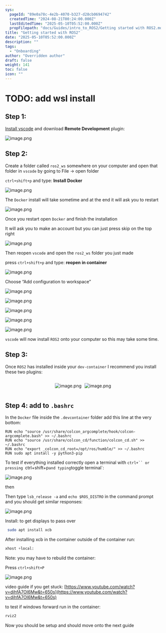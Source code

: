 ```yaml
---
sys:
  pageId: "89e0a78c-4e2b-4070-b327-d28cb0694742"
  createdTime: "2024-08-21T00:24:00.000Z"
  lastEditedTime: "2025-05-10T05:52:00.000Z"
  propFilepath: "docs/Guides/intro_to_ROS2/Getting started with ROS2.md"
title: "Getting started with ROS2"
date: "2025-05-10T05:52:00.000Z"
description: ""
tags:
  - "Onboarding"
author: "Overridden author"
draft: false
weight: 141
toc: false
icon: ""
---
```


# TODO: add wsl install

## Step 1:

[Install vscode](https://code.visualstudio.com/download) and download **Remote Development** plugin:

![image.png](https://prod-files-secure.s3.us-west-2.amazonaws.com/d518164a-d88e-44d1-a4ee-3adb3bd8bce0/efb52993-1881-4a40-b95e-6f020334f022/image.png?X-Amz-Algorithm=AWS4-HMAC-SHA256&X-Amz-Content-Sha256=UNSIGNED-PAYLOAD&X-Amz-Credential=ASIAZI2LB4664RPU2AKN%2F20250718%2Fus-west-2%2Fs3%2Faws4_request&X-Amz-Date=20250718T042917Z&X-Amz-Expires=3600&X-Amz-Security-Token=IQoJb3JpZ2luX2VjEGwaCXVzLXdlc3QtMiJHMEUCIQDMBs4v7gY90zhQ%2Fgcvat%2BsA2N06rgALBIAY%2FuJuY7qtQIgGtF%2Bme39X0n8PnO5%2FX0KKl6F17CIFjC6xykZ5Seb5gwqiAQIhf%2F%2F%2F%2F%2F%2F%2F%2F%2F%2FARAAGgw2Mzc0MjMxODM4MDUiDMMzZEGY6CBd0ILKDyrcA6TqDNI0lqfRYsdOXiMsVEHckp%2BaXTcSsj%2BNVzLJtZ1k9m25%2BEKZg3tdHqDjtOphUVdjy4j3F%2Fgpa%2F6rPtZyYnj7k2UFJLVSIfpnVLZTKUo4K2AdvMYqBvFLf1P%2FBkIC%2FSto9HZ03zX2utjH3IhLumveogyo0Bh7nhCMDhpITg%2FgJEWopqL%2FXOZjvXufa5%2BKA8lgeoplG8CKf3hjkMLM6q5dDVXxXyskSx3O9rLzYWTqotMcNS75DRkHz5m3pNDZzmlD1MgTDRgQK1Zb%2F1VSCBspxsdUYQlUrofyLOBNj8cV9%2F4st7G%2FWwV2s5sH%2B2596iJywPfmk0hT5DPyjnYqnxbD%2F0hKLKR0F6EyL60TOzDrOsrsnuGQW3I8Q4mhBoLHtQFgjpTYSxJHoUnXMlozfexGsvLctaK7EJcRRf91c2wFfNVYRGN%2F%2B9U9xnIAxTfWlsonv7DRAyCqKfFfABBptYNBJ9jrJgARTijgvfKEEtVmfx7KxQLDk3pCJrvZ%2B%2FhvnW8hHH2vakRoh60klb3ePG9GaYW9f7ctq6Ajd0kr%2FvZdVLZAWdsZU8IEzrdJbr2fwU9GlU9%2FyaF0CZTLXC3n1YQ8XHPLZPafbi4zTUyFk9q7PXeEv5wU7bmXRtdZMM2I58MGOqUBHf%2FeRG219CO1O7oYY8jOXTvQfKktUufhlapgN30%2FqKc3CQam2%2BejLB87N8GSnKtyse9qkWAjYvMGngpYTXJOZIZNmCtja2vlt0ynh1O0TGeaZpAqhwohAN6Zsy5dPpkzmW5iUZvgrOG5lapF9cSzfnHRQFVp6J9AWugnJ90Zg3boRnSmdtpoMITnp6ohr3MCb%2B%2FX%2FPm37BNHIFzQJT5JGXMNZ%2BAz&X-Amz-Signature=88a70a5c0a0df65be96e64c9f1e95c3278dc4309cb79db8610d6f877b64d5179&X-Amz-SignedHeaders=host&x-amz-checksum-mode=ENABLED&x-id=GetObject)

## Step 2:

Create a folder called `ros2_ws` somewhere on your computer and open that folder in `vscode` by going to File → open folder 

`ctrl+shift+p` and type: **Install Docker**

![image.png](https://prod-files-secure.s3.us-west-2.amazonaws.com/d518164a-d88e-44d1-a4ee-3adb3bd8bce0/2269dc0e-1cd5-47ff-bceb-c04ad9b2eab0/image.png?X-Amz-Algorithm=AWS4-HMAC-SHA256&X-Amz-Content-Sha256=UNSIGNED-PAYLOAD&X-Amz-Credential=ASIAZI2LB4664RPU2AKN%2F20250718%2Fus-west-2%2Fs3%2Faws4_request&X-Amz-Date=20250718T042917Z&X-Amz-Expires=3600&X-Amz-Security-Token=IQoJb3JpZ2luX2VjEGwaCXVzLXdlc3QtMiJHMEUCIQDMBs4v7gY90zhQ%2Fgcvat%2BsA2N06rgALBIAY%2FuJuY7qtQIgGtF%2Bme39X0n8PnO5%2FX0KKl6F17CIFjC6xykZ5Seb5gwqiAQIhf%2F%2F%2F%2F%2F%2F%2F%2F%2F%2FARAAGgw2Mzc0MjMxODM4MDUiDMMzZEGY6CBd0ILKDyrcA6TqDNI0lqfRYsdOXiMsVEHckp%2BaXTcSsj%2BNVzLJtZ1k9m25%2BEKZg3tdHqDjtOphUVdjy4j3F%2Fgpa%2F6rPtZyYnj7k2UFJLVSIfpnVLZTKUo4K2AdvMYqBvFLf1P%2FBkIC%2FSto9HZ03zX2utjH3IhLumveogyo0Bh7nhCMDhpITg%2FgJEWopqL%2FXOZjvXufa5%2BKA8lgeoplG8CKf3hjkMLM6q5dDVXxXyskSx3O9rLzYWTqotMcNS75DRkHz5m3pNDZzmlD1MgTDRgQK1Zb%2F1VSCBspxsdUYQlUrofyLOBNj8cV9%2F4st7G%2FWwV2s5sH%2B2596iJywPfmk0hT5DPyjnYqnxbD%2F0hKLKR0F6EyL60TOzDrOsrsnuGQW3I8Q4mhBoLHtQFgjpTYSxJHoUnXMlozfexGsvLctaK7EJcRRf91c2wFfNVYRGN%2F%2B9U9xnIAxTfWlsonv7DRAyCqKfFfABBptYNBJ9jrJgARTijgvfKEEtVmfx7KxQLDk3pCJrvZ%2B%2FhvnW8hHH2vakRoh60klb3ePG9GaYW9f7ctq6Ajd0kr%2FvZdVLZAWdsZU8IEzrdJbr2fwU9GlU9%2FyaF0CZTLXC3n1YQ8XHPLZPafbi4zTUyFk9q7PXeEv5wU7bmXRtdZMM2I58MGOqUBHf%2FeRG219CO1O7oYY8jOXTvQfKktUufhlapgN30%2FqKc3CQam2%2BejLB87N8GSnKtyse9qkWAjYvMGngpYTXJOZIZNmCtja2vlt0ynh1O0TGeaZpAqhwohAN6Zsy5dPpkzmW5iUZvgrOG5lapF9cSzfnHRQFVp6J9AWugnJ90Zg3boRnSmdtpoMITnp6ohr3MCb%2B%2FX%2FPm37BNHIFzQJT5JGXMNZ%2BAz&X-Amz-Signature=f5a08180f3f67578c68a5b493cfe218b5a02534ff8f201a52072902d4027a836&X-Amz-SignedHeaders=host&x-amz-checksum-mode=ENABLED&x-id=GetObject)

The `Docker` install will take sometime and at the end it will ask you to restart

![image.png](https://prod-files-secure.s3.us-west-2.amazonaws.com/d518164a-d88e-44d1-a4ee-3adb3bd8bce0/ed233f78-be33-4b1f-b89c-9c346c0e961e/image.png?X-Amz-Algorithm=AWS4-HMAC-SHA256&X-Amz-Content-Sha256=UNSIGNED-PAYLOAD&X-Amz-Credential=ASIAZI2LB4664RPU2AKN%2F20250718%2Fus-west-2%2Fs3%2Faws4_request&X-Amz-Date=20250718T042917Z&X-Amz-Expires=3600&X-Amz-Security-Token=IQoJb3JpZ2luX2VjEGwaCXVzLXdlc3QtMiJHMEUCIQDMBs4v7gY90zhQ%2Fgcvat%2BsA2N06rgALBIAY%2FuJuY7qtQIgGtF%2Bme39X0n8PnO5%2FX0KKl6F17CIFjC6xykZ5Seb5gwqiAQIhf%2F%2F%2F%2F%2F%2F%2F%2F%2F%2FARAAGgw2Mzc0MjMxODM4MDUiDMMzZEGY6CBd0ILKDyrcA6TqDNI0lqfRYsdOXiMsVEHckp%2BaXTcSsj%2BNVzLJtZ1k9m25%2BEKZg3tdHqDjtOphUVdjy4j3F%2Fgpa%2F6rPtZyYnj7k2UFJLVSIfpnVLZTKUo4K2AdvMYqBvFLf1P%2FBkIC%2FSto9HZ03zX2utjH3IhLumveogyo0Bh7nhCMDhpITg%2FgJEWopqL%2FXOZjvXufa5%2BKA8lgeoplG8CKf3hjkMLM6q5dDVXxXyskSx3O9rLzYWTqotMcNS75DRkHz5m3pNDZzmlD1MgTDRgQK1Zb%2F1VSCBspxsdUYQlUrofyLOBNj8cV9%2F4st7G%2FWwV2s5sH%2B2596iJywPfmk0hT5DPyjnYqnxbD%2F0hKLKR0F6EyL60TOzDrOsrsnuGQW3I8Q4mhBoLHtQFgjpTYSxJHoUnXMlozfexGsvLctaK7EJcRRf91c2wFfNVYRGN%2F%2B9U9xnIAxTfWlsonv7DRAyCqKfFfABBptYNBJ9jrJgARTijgvfKEEtVmfx7KxQLDk3pCJrvZ%2B%2FhvnW8hHH2vakRoh60klb3ePG9GaYW9f7ctq6Ajd0kr%2FvZdVLZAWdsZU8IEzrdJbr2fwU9GlU9%2FyaF0CZTLXC3n1YQ8XHPLZPafbi4zTUyFk9q7PXeEv5wU7bmXRtdZMM2I58MGOqUBHf%2FeRG219CO1O7oYY8jOXTvQfKktUufhlapgN30%2FqKc3CQam2%2BejLB87N8GSnKtyse9qkWAjYvMGngpYTXJOZIZNmCtja2vlt0ynh1O0TGeaZpAqhwohAN6Zsy5dPpkzmW5iUZvgrOG5lapF9cSzfnHRQFVp6J9AWugnJ90Zg3boRnSmdtpoMITnp6ohr3MCb%2B%2FX%2FPm37BNHIFzQJT5JGXMNZ%2BAz&X-Amz-Signature=8dc1ff6024df492d9269aa5d437622c5546c2d7473d20ef58f64e6cbe3626ffc&X-Amz-SignedHeaders=host&x-amz-checksum-mode=ENABLED&x-id=GetObject)

Once you restart open `Docker` and finish the installation

It will ask you to make an account but you can just press skip on the top right

![image.png](https://prod-files-secure.s3.us-west-2.amazonaws.com/d518164a-d88e-44d1-a4ee-3adb3bd8bce0/21010ad9-1659-4fd9-9f59-9932a09b2a3d/image.png?X-Amz-Algorithm=AWS4-HMAC-SHA256&X-Amz-Content-Sha256=UNSIGNED-PAYLOAD&X-Amz-Credential=ASIAZI2LB4664RPU2AKN%2F20250718%2Fus-west-2%2Fs3%2Faws4_request&X-Amz-Date=20250718T042917Z&X-Amz-Expires=3600&X-Amz-Security-Token=IQoJb3JpZ2luX2VjEGwaCXVzLXdlc3QtMiJHMEUCIQDMBs4v7gY90zhQ%2Fgcvat%2BsA2N06rgALBIAY%2FuJuY7qtQIgGtF%2Bme39X0n8PnO5%2FX0KKl6F17CIFjC6xykZ5Seb5gwqiAQIhf%2F%2F%2F%2F%2F%2F%2F%2F%2F%2FARAAGgw2Mzc0MjMxODM4MDUiDMMzZEGY6CBd0ILKDyrcA6TqDNI0lqfRYsdOXiMsVEHckp%2BaXTcSsj%2BNVzLJtZ1k9m25%2BEKZg3tdHqDjtOphUVdjy4j3F%2Fgpa%2F6rPtZyYnj7k2UFJLVSIfpnVLZTKUo4K2AdvMYqBvFLf1P%2FBkIC%2FSto9HZ03zX2utjH3IhLumveogyo0Bh7nhCMDhpITg%2FgJEWopqL%2FXOZjvXufa5%2BKA8lgeoplG8CKf3hjkMLM6q5dDVXxXyskSx3O9rLzYWTqotMcNS75DRkHz5m3pNDZzmlD1MgTDRgQK1Zb%2F1VSCBspxsdUYQlUrofyLOBNj8cV9%2F4st7G%2FWwV2s5sH%2B2596iJywPfmk0hT5DPyjnYqnxbD%2F0hKLKR0F6EyL60TOzDrOsrsnuGQW3I8Q4mhBoLHtQFgjpTYSxJHoUnXMlozfexGsvLctaK7EJcRRf91c2wFfNVYRGN%2F%2B9U9xnIAxTfWlsonv7DRAyCqKfFfABBptYNBJ9jrJgARTijgvfKEEtVmfx7KxQLDk3pCJrvZ%2B%2FhvnW8hHH2vakRoh60klb3ePG9GaYW9f7ctq6Ajd0kr%2FvZdVLZAWdsZU8IEzrdJbr2fwU9GlU9%2FyaF0CZTLXC3n1YQ8XHPLZPafbi4zTUyFk9q7PXeEv5wU7bmXRtdZMM2I58MGOqUBHf%2FeRG219CO1O7oYY8jOXTvQfKktUufhlapgN30%2FqKc3CQam2%2BejLB87N8GSnKtyse9qkWAjYvMGngpYTXJOZIZNmCtja2vlt0ynh1O0TGeaZpAqhwohAN6Zsy5dPpkzmW5iUZvgrOG5lapF9cSzfnHRQFVp6J9AWugnJ90Zg3boRnSmdtpoMITnp6ohr3MCb%2B%2FX%2FPm37BNHIFzQJT5JGXMNZ%2BAz&X-Amz-Signature=7b4f081e6e98011d0ed3ad0b940d9ed53d2e4932f8338f784846d66c1b745e5b&X-Amz-SignedHeaders=host&x-amz-checksum-mode=ENABLED&x-id=GetObject)

Then reopen `vscode` and open the `ros2_ws` folder you just made

press `ctrl+shift+p` and type: **reopen in container**

![image.png](https://prod-files-secure.s3.us-west-2.amazonaws.com/d518164a-d88e-44d1-a4ee-3adb3bd8bce0/4e93b8c2-41ad-488c-8095-c74205196118/image.png?X-Amz-Algorithm=AWS4-HMAC-SHA256&X-Amz-Content-Sha256=UNSIGNED-PAYLOAD&X-Amz-Credential=ASIAZI2LB4664RPU2AKN%2F20250718%2Fus-west-2%2Fs3%2Faws4_request&X-Amz-Date=20250718T042917Z&X-Amz-Expires=3600&X-Amz-Security-Token=IQoJb3JpZ2luX2VjEGwaCXVzLXdlc3QtMiJHMEUCIQDMBs4v7gY90zhQ%2Fgcvat%2BsA2N06rgALBIAY%2FuJuY7qtQIgGtF%2Bme39X0n8PnO5%2FX0KKl6F17CIFjC6xykZ5Seb5gwqiAQIhf%2F%2F%2F%2F%2F%2F%2F%2F%2F%2FARAAGgw2Mzc0MjMxODM4MDUiDMMzZEGY6CBd0ILKDyrcA6TqDNI0lqfRYsdOXiMsVEHckp%2BaXTcSsj%2BNVzLJtZ1k9m25%2BEKZg3tdHqDjtOphUVdjy4j3F%2Fgpa%2F6rPtZyYnj7k2UFJLVSIfpnVLZTKUo4K2AdvMYqBvFLf1P%2FBkIC%2FSto9HZ03zX2utjH3IhLumveogyo0Bh7nhCMDhpITg%2FgJEWopqL%2FXOZjvXufa5%2BKA8lgeoplG8CKf3hjkMLM6q5dDVXxXyskSx3O9rLzYWTqotMcNS75DRkHz5m3pNDZzmlD1MgTDRgQK1Zb%2F1VSCBspxsdUYQlUrofyLOBNj8cV9%2F4st7G%2FWwV2s5sH%2B2596iJywPfmk0hT5DPyjnYqnxbD%2F0hKLKR0F6EyL60TOzDrOsrsnuGQW3I8Q4mhBoLHtQFgjpTYSxJHoUnXMlozfexGsvLctaK7EJcRRf91c2wFfNVYRGN%2F%2B9U9xnIAxTfWlsonv7DRAyCqKfFfABBptYNBJ9jrJgARTijgvfKEEtVmfx7KxQLDk3pCJrvZ%2B%2FhvnW8hHH2vakRoh60klb3ePG9GaYW9f7ctq6Ajd0kr%2FvZdVLZAWdsZU8IEzrdJbr2fwU9GlU9%2FyaF0CZTLXC3n1YQ8XHPLZPafbi4zTUyFk9q7PXeEv5wU7bmXRtdZMM2I58MGOqUBHf%2FeRG219CO1O7oYY8jOXTvQfKktUufhlapgN30%2FqKc3CQam2%2BejLB87N8GSnKtyse9qkWAjYvMGngpYTXJOZIZNmCtja2vlt0ynh1O0TGeaZpAqhwohAN6Zsy5dPpkzmW5iUZvgrOG5lapF9cSzfnHRQFVp6J9AWugnJ90Zg3boRnSmdtpoMITnp6ohr3MCb%2B%2FX%2FPm37BNHIFzQJT5JGXMNZ%2BAz&X-Amz-Signature=5f977b18b7490c36ea509b0190b2bb775b588e3829ac91aa7177d80e59aa85f1&X-Amz-SignedHeaders=host&x-amz-checksum-mode=ENABLED&x-id=GetObject)

Choose “Add configuration to workspace”

![image.png](https://prod-files-secure.s3.us-west-2.amazonaws.com/d518164a-d88e-44d1-a4ee-3adb3bd8bce0/9560b282-5060-4989-ba37-97e7b2c22476/image.png?X-Amz-Algorithm=AWS4-HMAC-SHA256&X-Amz-Content-Sha256=UNSIGNED-PAYLOAD&X-Amz-Credential=ASIAZI2LB4664RPU2AKN%2F20250718%2Fus-west-2%2Fs3%2Faws4_request&X-Amz-Date=20250718T042917Z&X-Amz-Expires=3600&X-Amz-Security-Token=IQoJb3JpZ2luX2VjEGwaCXVzLXdlc3QtMiJHMEUCIQDMBs4v7gY90zhQ%2Fgcvat%2BsA2N06rgALBIAY%2FuJuY7qtQIgGtF%2Bme39X0n8PnO5%2FX0KKl6F17CIFjC6xykZ5Seb5gwqiAQIhf%2F%2F%2F%2F%2F%2F%2F%2F%2F%2FARAAGgw2Mzc0MjMxODM4MDUiDMMzZEGY6CBd0ILKDyrcA6TqDNI0lqfRYsdOXiMsVEHckp%2BaXTcSsj%2BNVzLJtZ1k9m25%2BEKZg3tdHqDjtOphUVdjy4j3F%2Fgpa%2F6rPtZyYnj7k2UFJLVSIfpnVLZTKUo4K2AdvMYqBvFLf1P%2FBkIC%2FSto9HZ03zX2utjH3IhLumveogyo0Bh7nhCMDhpITg%2FgJEWopqL%2FXOZjvXufa5%2BKA8lgeoplG8CKf3hjkMLM6q5dDVXxXyskSx3O9rLzYWTqotMcNS75DRkHz5m3pNDZzmlD1MgTDRgQK1Zb%2F1VSCBspxsdUYQlUrofyLOBNj8cV9%2F4st7G%2FWwV2s5sH%2B2596iJywPfmk0hT5DPyjnYqnxbD%2F0hKLKR0F6EyL60TOzDrOsrsnuGQW3I8Q4mhBoLHtQFgjpTYSxJHoUnXMlozfexGsvLctaK7EJcRRf91c2wFfNVYRGN%2F%2B9U9xnIAxTfWlsonv7DRAyCqKfFfABBptYNBJ9jrJgARTijgvfKEEtVmfx7KxQLDk3pCJrvZ%2B%2FhvnW8hHH2vakRoh60klb3ePG9GaYW9f7ctq6Ajd0kr%2FvZdVLZAWdsZU8IEzrdJbr2fwU9GlU9%2FyaF0CZTLXC3n1YQ8XHPLZPafbi4zTUyFk9q7PXeEv5wU7bmXRtdZMM2I58MGOqUBHf%2FeRG219CO1O7oYY8jOXTvQfKktUufhlapgN30%2FqKc3CQam2%2BejLB87N8GSnKtyse9qkWAjYvMGngpYTXJOZIZNmCtja2vlt0ynh1O0TGeaZpAqhwohAN6Zsy5dPpkzmW5iUZvgrOG5lapF9cSzfnHRQFVp6J9AWugnJ90Zg3boRnSmdtpoMITnp6ohr3MCb%2B%2FX%2FPm37BNHIFzQJT5JGXMNZ%2BAz&X-Amz-Signature=6c5971dd5cbe05dff6c3bae94adc5ad8b7905b21a9fd109b4662807b716226f1&X-Amz-SignedHeaders=host&x-amz-checksum-mode=ENABLED&x-id=GetObject)

![image.png](https://prod-files-secure.s3.us-west-2.amazonaws.com/d518164a-d88e-44d1-a4ee-3adb3bd8bce0/2ee63f81-886b-48e8-a553-dc6e5eac99e4/image.png?X-Amz-Algorithm=AWS4-HMAC-SHA256&X-Amz-Content-Sha256=UNSIGNED-PAYLOAD&X-Amz-Credential=ASIAZI2LB4664RPU2AKN%2F20250718%2Fus-west-2%2Fs3%2Faws4_request&X-Amz-Date=20250718T042917Z&X-Amz-Expires=3600&X-Amz-Security-Token=IQoJb3JpZ2luX2VjEGwaCXVzLXdlc3QtMiJHMEUCIQDMBs4v7gY90zhQ%2Fgcvat%2BsA2N06rgALBIAY%2FuJuY7qtQIgGtF%2Bme39X0n8PnO5%2FX0KKl6F17CIFjC6xykZ5Seb5gwqiAQIhf%2F%2F%2F%2F%2F%2F%2F%2F%2F%2FARAAGgw2Mzc0MjMxODM4MDUiDMMzZEGY6CBd0ILKDyrcA6TqDNI0lqfRYsdOXiMsVEHckp%2BaXTcSsj%2BNVzLJtZ1k9m25%2BEKZg3tdHqDjtOphUVdjy4j3F%2Fgpa%2F6rPtZyYnj7k2UFJLVSIfpnVLZTKUo4K2AdvMYqBvFLf1P%2FBkIC%2FSto9HZ03zX2utjH3IhLumveogyo0Bh7nhCMDhpITg%2FgJEWopqL%2FXOZjvXufa5%2BKA8lgeoplG8CKf3hjkMLM6q5dDVXxXyskSx3O9rLzYWTqotMcNS75DRkHz5m3pNDZzmlD1MgTDRgQK1Zb%2F1VSCBspxsdUYQlUrofyLOBNj8cV9%2F4st7G%2FWwV2s5sH%2B2596iJywPfmk0hT5DPyjnYqnxbD%2F0hKLKR0F6EyL60TOzDrOsrsnuGQW3I8Q4mhBoLHtQFgjpTYSxJHoUnXMlozfexGsvLctaK7EJcRRf91c2wFfNVYRGN%2F%2B9U9xnIAxTfWlsonv7DRAyCqKfFfABBptYNBJ9jrJgARTijgvfKEEtVmfx7KxQLDk3pCJrvZ%2B%2FhvnW8hHH2vakRoh60klb3ePG9GaYW9f7ctq6Ajd0kr%2FvZdVLZAWdsZU8IEzrdJbr2fwU9GlU9%2FyaF0CZTLXC3n1YQ8XHPLZPafbi4zTUyFk9q7PXeEv5wU7bmXRtdZMM2I58MGOqUBHf%2FeRG219CO1O7oYY8jOXTvQfKktUufhlapgN30%2FqKc3CQam2%2BejLB87N8GSnKtyse9qkWAjYvMGngpYTXJOZIZNmCtja2vlt0ynh1O0TGeaZpAqhwohAN6Zsy5dPpkzmW5iUZvgrOG5lapF9cSzfnHRQFVp6J9AWugnJ90Zg3boRnSmdtpoMITnp6ohr3MCb%2B%2FX%2FPm37BNHIFzQJT5JGXMNZ%2BAz&X-Amz-Signature=6e811a7aa6ec25291f83c0543528fb923dbc247a476b16f244c93c255b7e9bf5&X-Amz-SignedHeaders=host&x-amz-checksum-mode=ENABLED&x-id=GetObject)

![image.png](https://prod-files-secure.s3.us-west-2.amazonaws.com/d518164a-d88e-44d1-a4ee-3adb3bd8bce0/ae1580b2-b048-407e-aed9-b584224a7a04/image.png?X-Amz-Algorithm=AWS4-HMAC-SHA256&X-Amz-Content-Sha256=UNSIGNED-PAYLOAD&X-Amz-Credential=ASIAZI2LB4664RPU2AKN%2F20250718%2Fus-west-2%2Fs3%2Faws4_request&X-Amz-Date=20250718T042917Z&X-Amz-Expires=3600&X-Amz-Security-Token=IQoJb3JpZ2luX2VjEGwaCXVzLXdlc3QtMiJHMEUCIQDMBs4v7gY90zhQ%2Fgcvat%2BsA2N06rgALBIAY%2FuJuY7qtQIgGtF%2Bme39X0n8PnO5%2FX0KKl6F17CIFjC6xykZ5Seb5gwqiAQIhf%2F%2F%2F%2F%2F%2F%2F%2F%2F%2FARAAGgw2Mzc0MjMxODM4MDUiDMMzZEGY6CBd0ILKDyrcA6TqDNI0lqfRYsdOXiMsVEHckp%2BaXTcSsj%2BNVzLJtZ1k9m25%2BEKZg3tdHqDjtOphUVdjy4j3F%2Fgpa%2F6rPtZyYnj7k2UFJLVSIfpnVLZTKUo4K2AdvMYqBvFLf1P%2FBkIC%2FSto9HZ03zX2utjH3IhLumveogyo0Bh7nhCMDhpITg%2FgJEWopqL%2FXOZjvXufa5%2BKA8lgeoplG8CKf3hjkMLM6q5dDVXxXyskSx3O9rLzYWTqotMcNS75DRkHz5m3pNDZzmlD1MgTDRgQK1Zb%2F1VSCBspxsdUYQlUrofyLOBNj8cV9%2F4st7G%2FWwV2s5sH%2B2596iJywPfmk0hT5DPyjnYqnxbD%2F0hKLKR0F6EyL60TOzDrOsrsnuGQW3I8Q4mhBoLHtQFgjpTYSxJHoUnXMlozfexGsvLctaK7EJcRRf91c2wFfNVYRGN%2F%2B9U9xnIAxTfWlsonv7DRAyCqKfFfABBptYNBJ9jrJgARTijgvfKEEtVmfx7KxQLDk3pCJrvZ%2B%2FhvnW8hHH2vakRoh60klb3ePG9GaYW9f7ctq6Ajd0kr%2FvZdVLZAWdsZU8IEzrdJbr2fwU9GlU9%2FyaF0CZTLXC3n1YQ8XHPLZPafbi4zTUyFk9q7PXeEv5wU7bmXRtdZMM2I58MGOqUBHf%2FeRG219CO1O7oYY8jOXTvQfKktUufhlapgN30%2FqKc3CQam2%2BejLB87N8GSnKtyse9qkWAjYvMGngpYTXJOZIZNmCtja2vlt0ynh1O0TGeaZpAqhwohAN6Zsy5dPpkzmW5iUZvgrOG5lapF9cSzfnHRQFVp6J9AWugnJ90Zg3boRnSmdtpoMITnp6ohr3MCb%2B%2FX%2FPm37BNHIFzQJT5JGXMNZ%2BAz&X-Amz-Signature=d350ce59d76b018f2c93679ed2f418fbe557ff0a8dc2c5e863503d12690cf9b3&X-Amz-SignedHeaders=host&x-amz-checksum-mode=ENABLED&x-id=GetObject)

![image.png](https://prod-files-secure.s3.us-west-2.amazonaws.com/d518164a-d88e-44d1-a4ee-3adb3bd8bce0/53255b28-f75e-430f-b9e3-c0ac8577e42b/image.png?X-Amz-Algorithm=AWS4-HMAC-SHA256&X-Amz-Content-Sha256=UNSIGNED-PAYLOAD&X-Amz-Credential=ASIAZI2LB4664RPU2AKN%2F20250718%2Fus-west-2%2Fs3%2Faws4_request&X-Amz-Date=20250718T042917Z&X-Amz-Expires=3600&X-Amz-Security-Token=IQoJb3JpZ2luX2VjEGwaCXVzLXdlc3QtMiJHMEUCIQDMBs4v7gY90zhQ%2Fgcvat%2BsA2N06rgALBIAY%2FuJuY7qtQIgGtF%2Bme39X0n8PnO5%2FX0KKl6F17CIFjC6xykZ5Seb5gwqiAQIhf%2F%2F%2F%2F%2F%2F%2F%2F%2F%2FARAAGgw2Mzc0MjMxODM4MDUiDMMzZEGY6CBd0ILKDyrcA6TqDNI0lqfRYsdOXiMsVEHckp%2BaXTcSsj%2BNVzLJtZ1k9m25%2BEKZg3tdHqDjtOphUVdjy4j3F%2Fgpa%2F6rPtZyYnj7k2UFJLVSIfpnVLZTKUo4K2AdvMYqBvFLf1P%2FBkIC%2FSto9HZ03zX2utjH3IhLumveogyo0Bh7nhCMDhpITg%2FgJEWopqL%2FXOZjvXufa5%2BKA8lgeoplG8CKf3hjkMLM6q5dDVXxXyskSx3O9rLzYWTqotMcNS75DRkHz5m3pNDZzmlD1MgTDRgQK1Zb%2F1VSCBspxsdUYQlUrofyLOBNj8cV9%2F4st7G%2FWwV2s5sH%2B2596iJywPfmk0hT5DPyjnYqnxbD%2F0hKLKR0F6EyL60TOzDrOsrsnuGQW3I8Q4mhBoLHtQFgjpTYSxJHoUnXMlozfexGsvLctaK7EJcRRf91c2wFfNVYRGN%2F%2B9U9xnIAxTfWlsonv7DRAyCqKfFfABBptYNBJ9jrJgARTijgvfKEEtVmfx7KxQLDk3pCJrvZ%2B%2FhvnW8hHH2vakRoh60klb3ePG9GaYW9f7ctq6Ajd0kr%2FvZdVLZAWdsZU8IEzrdJbr2fwU9GlU9%2FyaF0CZTLXC3n1YQ8XHPLZPafbi4zTUyFk9q7PXeEv5wU7bmXRtdZMM2I58MGOqUBHf%2FeRG219CO1O7oYY8jOXTvQfKktUufhlapgN30%2FqKc3CQam2%2BejLB87N8GSnKtyse9qkWAjYvMGngpYTXJOZIZNmCtja2vlt0ynh1O0TGeaZpAqhwohAN6Zsy5dPpkzmW5iUZvgrOG5lapF9cSzfnHRQFVp6J9AWugnJ90Zg3boRnSmdtpoMITnp6ohr3MCb%2B%2FX%2FPm37BNHIFzQJT5JGXMNZ%2BAz&X-Amz-Signature=bd0f7ff4a4aafd2a55367dabb3cdca1a9617642eb1cbcac3facb446fdb01864a&X-Amz-SignedHeaders=host&x-amz-checksum-mode=ENABLED&x-id=GetObject)

![image.png](https://prod-files-secure.s3.us-west-2.amazonaws.com/d518164a-d88e-44d1-a4ee-3adb3bd8bce0/7c562767-5af9-4ffb-97d1-327bcdf4ee00/image.png?X-Amz-Algorithm=AWS4-HMAC-SHA256&X-Amz-Content-Sha256=UNSIGNED-PAYLOAD&X-Amz-Credential=ASIAZI2LB4664RPU2AKN%2F20250718%2Fus-west-2%2Fs3%2Faws4_request&X-Amz-Date=20250718T042917Z&X-Amz-Expires=3600&X-Amz-Security-Token=IQoJb3JpZ2luX2VjEGwaCXVzLXdlc3QtMiJHMEUCIQDMBs4v7gY90zhQ%2Fgcvat%2BsA2N06rgALBIAY%2FuJuY7qtQIgGtF%2Bme39X0n8PnO5%2FX0KKl6F17CIFjC6xykZ5Seb5gwqiAQIhf%2F%2F%2F%2F%2F%2F%2F%2F%2F%2FARAAGgw2Mzc0MjMxODM4MDUiDMMzZEGY6CBd0ILKDyrcA6TqDNI0lqfRYsdOXiMsVEHckp%2BaXTcSsj%2BNVzLJtZ1k9m25%2BEKZg3tdHqDjtOphUVdjy4j3F%2Fgpa%2F6rPtZyYnj7k2UFJLVSIfpnVLZTKUo4K2AdvMYqBvFLf1P%2FBkIC%2FSto9HZ03zX2utjH3IhLumveogyo0Bh7nhCMDhpITg%2FgJEWopqL%2FXOZjvXufa5%2BKA8lgeoplG8CKf3hjkMLM6q5dDVXxXyskSx3O9rLzYWTqotMcNS75DRkHz5m3pNDZzmlD1MgTDRgQK1Zb%2F1VSCBspxsdUYQlUrofyLOBNj8cV9%2F4st7G%2FWwV2s5sH%2B2596iJywPfmk0hT5DPyjnYqnxbD%2F0hKLKR0F6EyL60TOzDrOsrsnuGQW3I8Q4mhBoLHtQFgjpTYSxJHoUnXMlozfexGsvLctaK7EJcRRf91c2wFfNVYRGN%2F%2B9U9xnIAxTfWlsonv7DRAyCqKfFfABBptYNBJ9jrJgARTijgvfKEEtVmfx7KxQLDk3pCJrvZ%2B%2FhvnW8hHH2vakRoh60klb3ePG9GaYW9f7ctq6Ajd0kr%2FvZdVLZAWdsZU8IEzrdJbr2fwU9GlU9%2FyaF0CZTLXC3n1YQ8XHPLZPafbi4zTUyFk9q7PXeEv5wU7bmXRtdZMM2I58MGOqUBHf%2FeRG219CO1O7oYY8jOXTvQfKktUufhlapgN30%2FqKc3CQam2%2BejLB87N8GSnKtyse9qkWAjYvMGngpYTXJOZIZNmCtja2vlt0ynh1O0TGeaZpAqhwohAN6Zsy5dPpkzmW5iUZvgrOG5lapF9cSzfnHRQFVp6J9AWugnJ90Zg3boRnSmdtpoMITnp6ohr3MCb%2B%2FX%2FPm37BNHIFzQJT5JGXMNZ%2BAz&X-Amz-Signature=c80b147b557b7d35f0990e881518c2022f069066fa0dc221259fd6af164a9a2b&X-Amz-SignedHeaders=host&x-amz-checksum-mode=ENABLED&x-id=GetObject)

`vscode` will now install `ROS2` onto your computer so this may take some time.

## Step 3:

Once `ROS2` has installed inside your `dev-container` I recommend you install these two plugins:

<div style="display: flex;flex-direction: row; column-gap:10px; max-width: 630px;justify-content: center;">
<div>

![image.png](https://prod-files-secure.s3.us-west-2.amazonaws.com/d518164a-d88e-44d1-a4ee-3adb3bd8bce0/3fc3d550-5a54-4ba1-ba6b-faa01cdb7369/image.png?X-Amz-Algorithm=AWS4-HMAC-SHA256&X-Amz-Content-Sha256=UNSIGNED-PAYLOAD&X-Amz-Credential=ASIAZI2LB466UCMCL4T5%2F20250718%2Fus-west-2%2Fs3%2Faws4_request&X-Amz-Date=20250718T042919Z&X-Amz-Expires=3600&X-Amz-Security-Token=IQoJb3JpZ2luX2VjEGwaCXVzLXdlc3QtMiJGMEQCIGSlbiZVxKUwUV6wX1%2FLlJQqIIzwEGzRa7p34x6yq%2BAnAiBIj%2F2ke%2BiqAO0nMCFFfDt7OjuEvky68DCFzBP9KeLwJCqIBAiF%2F%2F%2F%2F%2F%2F%2F%2F%2F%2F8BEAAaDDYzNzQyMzE4MzgwNSIMXVCW37zeRnDWaQc3KtwDdBurlcLsmtbYwFXin4X95NH9JzEbr1UOZEvEru7iK8FF7yJ1f0S68slrwJD0gi%2BbqEQKe2PKNkOk%2Bje9QwcjLR4eK5UFQBYFBX2ywT33zz9Nn70DOM7JI5rNSuLuyp5SFvfbSQVH86k6dxwGJYQhlfUBOGwEmiAChh8fqCI7oRkrTrwSzGtR5EN%2B7dMLRUZ277vuf3BkgVaIg6dLZyh8DiACyATOKz2PImfh6y%2BC5y2pRAz3Kq2rqI8rBLqA0DERDay8KAU6IT0wgzzbcFTY6UZJlCYsKHbEhXuFYcj9BMhNJDXMh%2Bh1ycZ40bPypz6dGAgzbXkBI3RnQOyVyBNpRZo%2BZEQsslFd7C6Dfk0nwQM9XD1preWhd7xF1DAWnYDun2t5KkcNAU7mH2NemhOG1DB0dsxg%2B%2FuMILJ923JchsevUni5O7VjYnyUgwAfb6j2DfHFpoPcIKTMUFrWUtJ8lOu3Kog0v2Qke%2BiXIHkdOgfolFiJ0i8hXOGVffoNaBDsWIBU99cRKPRacn%2BS7eacg9tO0uwHuM14c17C4q7jtEEBSNHaK9cF9xtQK9OUNqCcAKFdYCBoLo1rD%2BWD3yuneYwJ5KiHefZlFKYbMUWvP6PVPZUbBmoC8dmpwcUw8IjnwwY6pgEHzZkKr86l7uQAvMukhw5Sh35E22LhzbAHONQgtTzDmYmQmlEeRurkuFDAV5p%2Btxb7X1umf0USmC9LXTtgHnZS%2Bk7Yh%2FFBv07xWsIKGVO4VoJaPpjtALq2iIJlZPUwju2%2Fguh5Oc5x7EK10Mzo0ibpiQd2a4j8QYLrI44TdZosAxNK0QbpiXtZmP30phdLzUh4MwcnEUFA%2FcpLLtNd%2FiszX3OcxSId&X-Amz-Signature=9a86fc8d7933d6c5206149845b3da632deb99072aaf15f2b396f29f2a4b3636a&X-Amz-SignedHeaders=host&x-amz-checksum-mode=ENABLED&x-id=GetObject)

</div>
<div>

![image.png](https://prod-files-secure.s3.us-west-2.amazonaws.com/d518164a-d88e-44d1-a4ee-3adb3bd8bce0/d994cc66-13c2-4093-a5a3-f84cf4601a82/image.png?X-Amz-Algorithm=AWS4-HMAC-SHA256&X-Amz-Content-Sha256=UNSIGNED-PAYLOAD&X-Amz-Credential=ASIAZI2LB466VTTIN6IP%2F20250718%2Fus-west-2%2Fs3%2Faws4_request&X-Amz-Date=20250718T042919Z&X-Amz-Expires=3600&X-Amz-Security-Token=IQoJb3JpZ2luX2VjEGwaCXVzLXdlc3QtMiJHMEUCIQDOUd58JbcSK%2F1mXmIafapegcTQH3TXWfc474ZoiJpo7gIgHOYTXwiqeGZNjhQgz19ePb5NNzkQg149Pqm7%2Bk1F%2BAMqiAQIhf%2F%2F%2F%2F%2F%2F%2F%2F%2F%2FARAAGgw2Mzc0MjMxODM4MDUiDMgX8bHE%2B0K5WtzxpircAyyt05iPqMDC3bMzo9EY2qiP0rzmmwoTpCbGnGEE2XD9W5qitho4zwgUhBXF1Qm7%2FlfjpErUk22srzLU8UXwMGIbkCokZ2sZGDsp7Xqt%2FC3qnWdLQ8JtVzbVmAH6xcEofIU12vI1C8tbn8p6jgXI2eZ1twFwOSXUpm%2FzCdHEDHva9k24BVHC1OVmSn0tEqgO8n4HBQQ0LMuPHHnCwhzaCo7rYgZERB4SHedJ3j1oWphVAM358u1aLp7kXoKpCwOULf3%2FH7LUpPGx6iBXryPsrK4S57KE15kByq5BpQWsCTzgq45R7ieToNRaMBOcet%2Bn%2FqBmWPuNc4xiMV0nzNPJLU1IeSJINEihSX%2Bwo6rp8BVLH%2FbAJckQo3CgMRWCSThxKMeZGtAH5rhH8CfvH6m8KarLb1ZgtkpvzWo0g20jtyX0fUns6OQHrS4BpqPrgUR%2F2lwupgyBFhUPMJyXiMDECm1m7kCQmlXNcmJyH0bJv66Hwas4sz5D506ep%2FwSA0hg%2F1Ec3CBUcCVRzDMUSjXwjKbu6BP2S5dwMjXHsvPjmNdZtK%2F5c%2FYB3tYvBqvfuZ%2F8YG6lOXfqvXOU5tVJ9RvjlBT1t3rZtD9H0kcJSF6k3pLCwIqnAJ6N2e65drW2MKWI58MGOqUBAFpgoPTdkfmXmkSXFnw2Xw4LeCkMjoS9bYscynwZVTqUVqd4xrkP%2FyjF2q6UE3ydBk2pignVbYaP%2FW0jQ0wWQ7tWp8I7snO8PBeOE7pRQ3BEW%2FWkB8mcCguJiEptv7pckbemXjbLedzivwLc9ejJiG9jpGSWWot6KnTFCQZkZOpKai2jDa2P64feWUIh77jx93zO6iYfzcVtK2E7n%2B9I2yriTAY5&X-Amz-Signature=84ef9ecde4da518e9592807419c58ed4cb324e2a4648b1dccef26de25cf9c5f7&X-Amz-SignedHeaders=host&x-amz-checksum-mode=ENABLED&x-id=GetObject)

</div>
</div>

## Step 4: add to `.bashrc`

In the `Docker` file inside the `.devcontainer` folder add this line at the very bottom: 

```docker
RUN echo "source /usr/share/colcon_argcomplete/hook/colcon-argcomplete.bash" >> ~/.bashrc
RUN echo "source /usr/share/colcon_cd/function/colcon_cd.sh" >> ~/.bashrc
RUN echo "export _colcon_cd_root=/opt/ros/humble/" >> ~/.bashrc
RUN sudo apt install -y python3-pip 
```

To test if everything installed correctly open a terminal with `ctrl+`` or pressing `ctrl+shift+p` and typing `toggle terminal`:

![image.png](https://prod-files-secure.s3.us-west-2.amazonaws.com/d518164a-d88e-44d1-a4ee-3adb3bd8bce0/6a4943d8-b04e-4c02-9a58-775f3384d1a5/image.png?X-Amz-Algorithm=AWS4-HMAC-SHA256&X-Amz-Content-Sha256=UNSIGNED-PAYLOAD&X-Amz-Credential=ASIAZI2LB4664RPU2AKN%2F20250718%2Fus-west-2%2Fs3%2Faws4_request&X-Amz-Date=20250718T042917Z&X-Amz-Expires=3600&X-Amz-Security-Token=IQoJb3JpZ2luX2VjEGwaCXVzLXdlc3QtMiJHMEUCIQDMBs4v7gY90zhQ%2Fgcvat%2BsA2N06rgALBIAY%2FuJuY7qtQIgGtF%2Bme39X0n8PnO5%2FX0KKl6F17CIFjC6xykZ5Seb5gwqiAQIhf%2F%2F%2F%2F%2F%2F%2F%2F%2F%2FARAAGgw2Mzc0MjMxODM4MDUiDMMzZEGY6CBd0ILKDyrcA6TqDNI0lqfRYsdOXiMsVEHckp%2BaXTcSsj%2BNVzLJtZ1k9m25%2BEKZg3tdHqDjtOphUVdjy4j3F%2Fgpa%2F6rPtZyYnj7k2UFJLVSIfpnVLZTKUo4K2AdvMYqBvFLf1P%2FBkIC%2FSto9HZ03zX2utjH3IhLumveogyo0Bh7nhCMDhpITg%2FgJEWopqL%2FXOZjvXufa5%2BKA8lgeoplG8CKf3hjkMLM6q5dDVXxXyskSx3O9rLzYWTqotMcNS75DRkHz5m3pNDZzmlD1MgTDRgQK1Zb%2F1VSCBspxsdUYQlUrofyLOBNj8cV9%2F4st7G%2FWwV2s5sH%2B2596iJywPfmk0hT5DPyjnYqnxbD%2F0hKLKR0F6EyL60TOzDrOsrsnuGQW3I8Q4mhBoLHtQFgjpTYSxJHoUnXMlozfexGsvLctaK7EJcRRf91c2wFfNVYRGN%2F%2B9U9xnIAxTfWlsonv7DRAyCqKfFfABBptYNBJ9jrJgARTijgvfKEEtVmfx7KxQLDk3pCJrvZ%2B%2FhvnW8hHH2vakRoh60klb3ePG9GaYW9f7ctq6Ajd0kr%2FvZdVLZAWdsZU8IEzrdJbr2fwU9GlU9%2FyaF0CZTLXC3n1YQ8XHPLZPafbi4zTUyFk9q7PXeEv5wU7bmXRtdZMM2I58MGOqUBHf%2FeRG219CO1O7oYY8jOXTvQfKktUufhlapgN30%2FqKc3CQam2%2BejLB87N8GSnKtyse9qkWAjYvMGngpYTXJOZIZNmCtja2vlt0ynh1O0TGeaZpAqhwohAN6Zsy5dPpkzmW5iUZvgrOG5lapF9cSzfnHRQFVp6J9AWugnJ90Zg3boRnSmdtpoMITnp6ohr3MCb%2B%2FX%2FPm37BNHIFzQJT5JGXMNZ%2BAz&X-Amz-Signature=e4235b3cc8bdb075b6593b216ec47737bb464a6e9ba3a7c4de3e3d6061083cf4&X-Amz-SignedHeaders=host&x-amz-checksum-mode=ENABLED&x-id=GetObject)

then 

Then type `lsb_release -a` and `echo $ROS_DISTRO` in the command prompt and you should get similar responses:

![image.png](https://prod-files-secure.s3.us-west-2.amazonaws.com/d518164a-d88e-44d1-a4ee-3adb3bd8bce0/3e635dec-a805-4e85-8b9e-d000e5b71a4e/image.png?X-Amz-Algorithm=AWS4-HMAC-SHA256&X-Amz-Content-Sha256=UNSIGNED-PAYLOAD&X-Amz-Credential=ASIAZI2LB4664RPU2AKN%2F20250718%2Fus-west-2%2Fs3%2Faws4_request&X-Amz-Date=20250718T042917Z&X-Amz-Expires=3600&X-Amz-Security-Token=IQoJb3JpZ2luX2VjEGwaCXVzLXdlc3QtMiJHMEUCIQDMBs4v7gY90zhQ%2Fgcvat%2BsA2N06rgALBIAY%2FuJuY7qtQIgGtF%2Bme39X0n8PnO5%2FX0KKl6F17CIFjC6xykZ5Seb5gwqiAQIhf%2F%2F%2F%2F%2F%2F%2F%2F%2F%2FARAAGgw2Mzc0MjMxODM4MDUiDMMzZEGY6CBd0ILKDyrcA6TqDNI0lqfRYsdOXiMsVEHckp%2BaXTcSsj%2BNVzLJtZ1k9m25%2BEKZg3tdHqDjtOphUVdjy4j3F%2Fgpa%2F6rPtZyYnj7k2UFJLVSIfpnVLZTKUo4K2AdvMYqBvFLf1P%2FBkIC%2FSto9HZ03zX2utjH3IhLumveogyo0Bh7nhCMDhpITg%2FgJEWopqL%2FXOZjvXufa5%2BKA8lgeoplG8CKf3hjkMLM6q5dDVXxXyskSx3O9rLzYWTqotMcNS75DRkHz5m3pNDZzmlD1MgTDRgQK1Zb%2F1VSCBspxsdUYQlUrofyLOBNj8cV9%2F4st7G%2FWwV2s5sH%2B2596iJywPfmk0hT5DPyjnYqnxbD%2F0hKLKR0F6EyL60TOzDrOsrsnuGQW3I8Q4mhBoLHtQFgjpTYSxJHoUnXMlozfexGsvLctaK7EJcRRf91c2wFfNVYRGN%2F%2B9U9xnIAxTfWlsonv7DRAyCqKfFfABBptYNBJ9jrJgARTijgvfKEEtVmfx7KxQLDk3pCJrvZ%2B%2FhvnW8hHH2vakRoh60klb3ePG9GaYW9f7ctq6Ajd0kr%2FvZdVLZAWdsZU8IEzrdJbr2fwU9GlU9%2FyaF0CZTLXC3n1YQ8XHPLZPafbi4zTUyFk9q7PXeEv5wU7bmXRtdZMM2I58MGOqUBHf%2FeRG219CO1O7oYY8jOXTvQfKktUufhlapgN30%2FqKc3CQam2%2BejLB87N8GSnKtyse9qkWAjYvMGngpYTXJOZIZNmCtja2vlt0ynh1O0TGeaZpAqhwohAN6Zsy5dPpkzmW5iUZvgrOG5lapF9cSzfnHRQFVp6J9AWugnJ90Zg3boRnSmdtpoMITnp6ohr3MCb%2B%2FX%2FPm37BNHIFzQJT5JGXMNZ%2BAz&X-Amz-Signature=0ba3390e5b14fd0b53eeca603e46e9da51a5de8b6e2d675c5783272a371880aa&X-Amz-SignedHeaders=host&x-amz-checksum-mode=ENABLED&x-id=GetObject)

Install:  to get displays to pass over

```bash
 sudo apt install xcb
```

After installing xcb in the container outside of the container run:

```python
xhost +local:
```

Note: you may have to rebuild the container:

Press `ctrl+shift+P`

![image.png](https://prod-files-secure.s3.us-west-2.amazonaws.com/d518164a-d88e-44d1-a4ee-3adb3bd8bce0/6c2be660-2618-4c38-9c26-53554f7a0b7b/image.png?X-Amz-Algorithm=AWS4-HMAC-SHA256&X-Amz-Content-Sha256=UNSIGNED-PAYLOAD&X-Amz-Credential=ASIAZI2LB4664RPU2AKN%2F20250718%2Fus-west-2%2Fs3%2Faws4_request&X-Amz-Date=20250718T042917Z&X-Amz-Expires=3600&X-Amz-Security-Token=IQoJb3JpZ2luX2VjEGwaCXVzLXdlc3QtMiJHMEUCIQDMBs4v7gY90zhQ%2Fgcvat%2BsA2N06rgALBIAY%2FuJuY7qtQIgGtF%2Bme39X0n8PnO5%2FX0KKl6F17CIFjC6xykZ5Seb5gwqiAQIhf%2F%2F%2F%2F%2F%2F%2F%2F%2F%2FARAAGgw2Mzc0MjMxODM4MDUiDMMzZEGY6CBd0ILKDyrcA6TqDNI0lqfRYsdOXiMsVEHckp%2BaXTcSsj%2BNVzLJtZ1k9m25%2BEKZg3tdHqDjtOphUVdjy4j3F%2Fgpa%2F6rPtZyYnj7k2UFJLVSIfpnVLZTKUo4K2AdvMYqBvFLf1P%2FBkIC%2FSto9HZ03zX2utjH3IhLumveogyo0Bh7nhCMDhpITg%2FgJEWopqL%2FXOZjvXufa5%2BKA8lgeoplG8CKf3hjkMLM6q5dDVXxXyskSx3O9rLzYWTqotMcNS75DRkHz5m3pNDZzmlD1MgTDRgQK1Zb%2F1VSCBspxsdUYQlUrofyLOBNj8cV9%2F4st7G%2FWwV2s5sH%2B2596iJywPfmk0hT5DPyjnYqnxbD%2F0hKLKR0F6EyL60TOzDrOsrsnuGQW3I8Q4mhBoLHtQFgjpTYSxJHoUnXMlozfexGsvLctaK7EJcRRf91c2wFfNVYRGN%2F%2B9U9xnIAxTfWlsonv7DRAyCqKfFfABBptYNBJ9jrJgARTijgvfKEEtVmfx7KxQLDk3pCJrvZ%2B%2FhvnW8hHH2vakRoh60klb3ePG9GaYW9f7ctq6Ajd0kr%2FvZdVLZAWdsZU8IEzrdJbr2fwU9GlU9%2FyaF0CZTLXC3n1YQ8XHPLZPafbi4zTUyFk9q7PXeEv5wU7bmXRtdZMM2I58MGOqUBHf%2FeRG219CO1O7oYY8jOXTvQfKktUufhlapgN30%2FqKc3CQam2%2BejLB87N8GSnKtyse9qkWAjYvMGngpYTXJOZIZNmCtja2vlt0ynh1O0TGeaZpAqhwohAN6Zsy5dPpkzmW5iUZvgrOG5lapF9cSzfnHRQFVp6J9AWugnJ90Zg3boRnSmdtpoMITnp6ohr3MCb%2B%2FX%2FPm37BNHIFzQJT5JGXMNZ%2BAz&X-Amz-Signature=fc2afebc3ccf2039b0866d55dd747d0c2aeb739a58f2959ee9b5ed6021c56447&X-Amz-SignedHeaders=host&x-amz-checksum-mode=ENABLED&x-id=GetObject)

video guide if you get stuck: [https://www.youtube.com/watch?v=dihfA7Ol6Mw&t=650s](https://www.youtube.com/watch?v=dihfA7Ol6Mw&t=650s)

to test if windows forward run in the container:

```bash
rviz2
```

Now you should be setup and should move onto the next guide 
